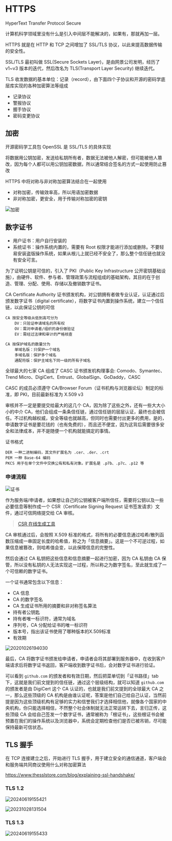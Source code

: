 # HTTPS

HyperText Transfer Protocol Secure

计算机科学领域里没有什么是引入中间层不能解决的，如果有，那就再加一层。

HTTPS 就是在 HTTP 和 TCP 之间增加了 SSL/TLS 协议，以此来提高数据传输的安全性。

SSL/TLS 最初叫做 SSL(Secure Sockets Layer)，是由网景公司发明，经历了 v1~v3 版本的迭代，然后改名为 TLS(Transport Layer Security) 继续迭代。

TLS 收发数据的基本单位：记录（record），由下面四个子协议和开源的密码学底层库实现的各种加密算法等组成

- 记录协议
- 警报协议
- 握手协议
- 密码变更协议

## 加密

开源密码学工具包 OpenSSL 是 SSL/TLS 的具体实现

将数据用公钥加密，发送给私钥所有者，数据无法被他人解密，但可能被他人篡改，因为每个人都可以用公钥加密数据，所以通常结合签名的方式一起使用防止篡改

HTTPS 中将对称与非对称加密算法结合在一起使用

- 对称加密，传输效率高，所以用语加密数据
- 非对称加密，更安全，用于传输对称加密的密钥

![加密](https://image.zuoright.com/加密.png)

## 数字证书

- 用户证书：用户自行安装的
- 系统证书：操作系统内置的，需要有 Root 权限才能进行添加或删除。不要轻易安装盗版操作系统，如果从根儿上就已经不安全了，那么整个信任链也就没有安全可言。

为了证明公钥是可信的，引入了 PKI（Public Key Infrastructure 公开密钥基础设施），由硬件、软件、参与者、管理政策与流程组成的基础架构，其目的在于创造、管理、分配、使用、存储以及撤销数字证书。

CA Certificate Authority 证书颁发机构，对公钥拥有者做专业认证，认证通过后颁发数字证书（digital certificate），将数字证书内置到操作系统，建立一个信任链，以此保证公钥的可信

```text
CA 按安全等级从低到高可分为
    DV：只验证申请域名的所有权
    OV：需对申请者/组织的身份做验证
    EV：需经过法律和审计的严格核查

CA 按保护域名的数量分为
    单域名版：只保护一个域名
    多域名版：保护多个域名
    通配符版：保护主域名下同一级的所有子域名
```

全球最大的七家 CA 组成了 CASC 证书颁发机构理事会: Comodo、Symantec、Trend Micro、DigiCert、Entrust、GlobalSign、GoDaddy，CASC

CASC 的成员必须遵守 CA/Browser Forum（证书机构与浏览器论坛）制定的标准，即 PKI，目前最新标准为 X.509 v3

审核并不一定是要提交给最大的这几个 CA，因为除了这些之外，还有一些大大小小的中介 CA，他们会组成一条条信任链，通过信任链的层层认证，最终也会被信任。不过机构越权威，安全等级也就越高，但同时也需要付出更多的费用，是的，申请数字证书是要花钱的（也有免费的），而且还不便宜，因为这背后需要很多安全和法律成本，并不是随便一个机构就能搞定的事情。

证书格式

```text
DER 一种二进制编码，其文件扩展名为 .cer、.der、.crt
PEM 一种 Base-64 编码
PKCS 用于在单个文件中交换公有和私有对象。扩展名是 .p7b、.p7c、.p12 等
```

### 申请流程

![证书](https://image.zuoright.com/证书.png)

作为服务端/申请者，如果想让自己的公钥被客户端所信任，需要将公钥以及一些必要信息等制作成一个 CSR（Certificate Signing Request 证书签发请求）文件，通过可信网络提交给 CA 审核。

> [CSR 在线生成工具](https://myssl.com/csr_create.html)

CA 审核通过后，会按照 X.509 标准的格式，将所有的必要信息通过哈希/散列函数压缩成一串固定长度的哈希值，称之为「信息摘要」。这是一个不可逆过程，如果信息被篡改，则哈希值会变，以此保障信息的完整性。

然后会通过 CA 私钥把这些信息和信息摘要一起进行加密，因为 CA 私钥由 CA 保管，所以没有私钥的人无法实现这一过程，所以称之为数字签名，至此就生成了一个可信赖的数字证书。

一个证书通常包含以下信息：

- CA 信息
- CA 的数字签名
- CA 生成证书所用的摘要和非对称签名算法
- 持有者公钥匙
- 持有者唯一标识符，通常为域名
- 序列号，CA 分配给证书的唯一标识符
- 版本号，指出该证书使用了哪种版本的X.509标准
- 有效期

![20201026194030](https://image.zuoright.com/20201026194030.png)

最后，CA 将数字证书颁发给申请者，申请者会将其部署到服务器中，在收到客户端请求后将数字证书返回，客户端收到数字证书后，会对数字证书进行验证。

可以看到 `github.com` 的颁发者和有效日期，然后把菜单切到「证书路径」tab下，这就是我们前文提到的信任链，通过这个层级结构，就可以知道 `github.com` 的颁发者是由 DigiCert 这个 CA 认证的，也就是我们前文提到的全球最大 CA 之一，那么这些顶级的 CA 机构是由谁认证呢，答案是他们自己给自己认证，当然前提是因为这些顶级机构有足够的实力和信誉我们才选择相信他，就像各个国家的中央机构，你只能选择相信，不然整个社会体制就无法正常运转下去，言归正传，这些顶级 CA 会给自己签发一个数字证书，通常被称为「根证书」，这些根证书会被预置在我们的操作系统以及浏览器中，系统会定期检查他们是否已被吊销，尽可能保持最新可信状态。

## TLS 握手

在 TCP 连接建立之后，开始进行 TLS 握手，用于建立安全的通信通道，客户端会和服务端共同商议使用什么对称加密算法

<https://www.thesslstore.com/blog/explaining-ssl-handshake/>

### TLS 1.2

![20240619155421](https://image.zuoright.com/20240619155421.png)

![20231028131504](https://image.zuoright.com/20231028131504.png)

### TLS 1.3

![20240619155433](https://image.zuoright.com/20240619155433.png)
